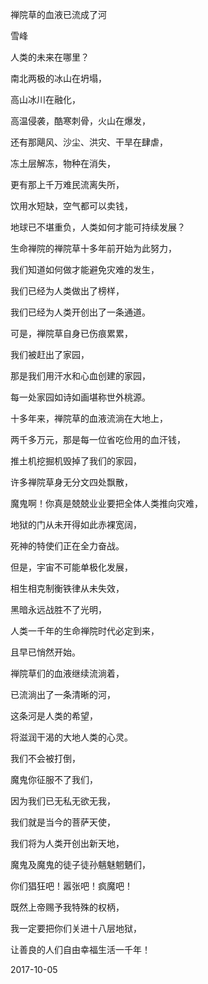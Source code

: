 禅院草的血液已流成了河

雪峰


人类的未来在哪里？

南北两极的冰山在坍塌，

高山冰川在融化，

高温侵袭，酷寒刺骨，火山在爆发，

还有那飓风、沙尘、洪灾、干旱在肆虐，

冻土层解冻，物种在消失，

更有那上千万难民流离失所，

饮用水短缺，空气都可以卖钱，

地球已不堪重负，人类如何才能可持续发展？

生命禅院的禅院草十多年前开始为此努力，

我们知道如何做才能避免灾难的发生，

我们已经为人类做出了榜样，

我们已经为人类开创出了一条通道。

可是，禅院草自身已伤痕累累，

我们被赶出了家园，

那是我们用汗水和心血创建的家园，

每一处家园如诗如画堪称世外桃源。

十多年来，禅院草的血液流淌在大地上，

两千多万元，那是每一位省吃俭用的血汗钱，

推土机挖掘机毁掉了我们的家园，

许多禅院草身无分文四处飘散，

魔鬼啊！你真是兢兢业业要把全体人类推向灾难，

地狱的门从未开得如此赤裸宽阔，

死神的特使们正在全力奋战。

但是，宇宙不可能单极化发展，

相生相克制衡铁律从未失效，

黑暗永远战胜不了光明，

人类一千年的生命禅院时代必定到来，

且早已悄然开始。

禅院草们的血液继续流淌着，

已流淌出了一条清晰的河，

这条河是人类的希望，

将滋润干渴的大地人类的心灵。

我们不会被打倒，

魔鬼你征服不了我们，

因为我们已无私无欲无我，

我们就是当今的菩萨天使，

我们将为人类开创出新天地，

魔鬼及魔鬼的徒子徒孙魑魅魍魉们，

你们猖狂吧！嚣张吧！疯魔吧！

既然上帝赐予我特殊的权柄，

我一定要把你们关进十八层地狱，

让善良的人们自由幸福生活一千年！

2017-10-05



